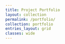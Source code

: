 ```yaml
---
title: Project Portfolio
layout: collection
permalink: /portfolio/
collection: portfolio
entries_layout: grid
classes: wide
---
```

